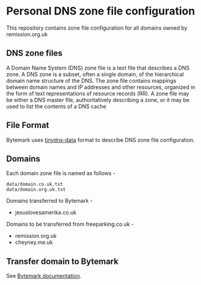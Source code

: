 # Personal DNS zone file configuration

This repository contains zone file configuration for all domains owned by
remission.org.uk

## DNS zone files

A Domain Name System (DNS) zone file is a text file that describes a DNS zone.
A DNS zone is a subset, often a single domain, of the hierarchical domain name
structure of the DNS. The zone file contains mappings between domain names and
IP addresses and other resources, organized in the form of text representations
of resource records (RR). A zone file may be either a DNS master file,
authoritatively describing a zone, or it may be used to list the contents of a
DNS cache

## File Format

Bytemark uses [tinydns-data](http://cr.yp.to/djbdns/tinydns-data.html) format
to describe DNS zone file configuration.

## Domains

Each domain zone file is named as follows -

```
data/domain.co.uk.txt
data/domain.org.uk.txt
```

Domains transferred to Bytemark -

* jesuslovesamerika.co.uk

Domains to be transferred from freeparking.co.uk -

* remission.org.uk
* cheyney.me.uk

## Transfer domain to Bytemark

See [Bytemark documentation](https://www.bytemark.co.uk/docs/domains/dnsc/).
